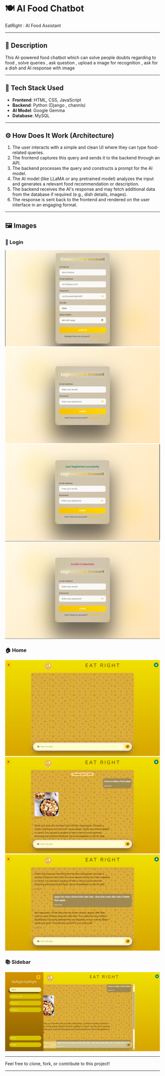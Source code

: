 # 🍽️ AI Food Chatbot

EatRight : AI Food Assistant

---

## 📝 Description

This AI-powered food chatbot which can solve people doubts regarding to food , solve queries , ask question , upload a image for recognition , ask for a dish and AI response with image

---

## 🔧 Tech Stack Used

- **Frontend**: HTML, CSS, JavaScript
- **Backend**: Python (Django , channls)
- **AI Model**: Google Gemma
- **Database**: MySQL

---

## ⚙️ How Does It Work (Architecture)

1. The user interacts with a simple and clean UI where they can type food-related queries.
2. The frontend captures this query and sends it to the backend through an API.
3. The backend processes the query and constructs a prompt for the AI model.
4. The AI model (like LLaMA or any pretrained model) analyzes the input and generates a relevant food recommendation or description.
5. The backend receives the AI's response and may fetch additional data from the database if required (e.g., dish details, images).
6. The response is sent back to the frontend and rendered on the user interface in an engaging format.

---

## 🖼️ Images

### 🔐 Login

![SignUp](./ss/signup_0.png)
![Login](./ss/login_0.png)
![Login](./ss/login_1.png)
![Login](./ss/login_2.png)

### 🏠 Home

![Home](./ss/home_0.png)
![Home](./ss/home_1.png)
![Home](./ss/home_2.png)

### 📚 Sidebar

![Sidebar](./ss/home_3.png)

---

Feel free to clone, fork, or contribute to this project!

---
